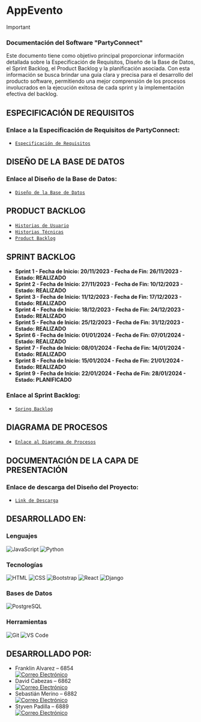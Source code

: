 # AppEvento
> [!IMPORTANT]
> ### Documentación del Software "PartyConnect"
> Este documento tiene como objetivo principal proporcionar información detallada sobre la Especificación de Requisitos, Diseño de la Base de Datos, el Sprint Backlog, el Product Backlog y la planificación asociada. Con esta información se busca brindar una guía clara y precisa para el desarrollo del producto software, permitiendo una mejor comprensión de los procesos involucrados en la ejecución exitosa de cada sprint y la implementación efectiva del backlog.

## ESPECIFICACIÓN DE REQUISITOS
### Enlace a la Especificación de Requisitos de PartyConnect: 
- [`Especificación de Requisitos`](https://liveespochedu-my.sharepoint.com/:w:/g/personal/francisco_alvarez_espoch_edu_ec/EZGjtqCl4JlBuHHikxmhzWIBcypmBZFo3Urdj7JXjme_Qw?e=TXGaaI)


## DISEÑO DE LA BASE DE DATOS
### Enlace al Diseño de la Base de Datos:
- [`Diseño de la Base de Datos`](https://liveespochedu-my.sharepoint.com/:b:/g/personal/francisco_alvarez_espoch_edu_ec/ETOs9tKfaVpFsHmKPVpbkewBT8lG3Qe5JRT9qZz_Fsj-PQ?e=PEPnYN)

## PRODUCT BACKLOG
- [`Historias de Usuario`](https://liveespochedu-my.sharepoint.com/:w:/g/personal/francisco_alvarez_espoch_edu_ec/EVLP6KNy46lIjgjYEw_dhBcBFHCw5JNjiK3W0GULzWgNHg?e=FAc2db)
- [`Historias Técnicas`](https://liveespochedu-my.sharepoint.com/:w:/g/personal/francisco_alvarez_espoch_edu_ec/Ec6nelqtYYJEqq8qhr8aMKoBvzAhCBh1z82tkAah9EiLkg?e=4ks8Zp)
- [`Product Backlog`](https://liveespochedu-my.sharepoint.com/:x:/g/personal/francisco_alvarez_espoch_edu_ec/Ed_MAWoe-GpKolK7UbR8u_4BTkiZGnziwXjIinc-VBH2Uw?e=Yy2fLd)

## SPRINT BACKLOG
- **Sprint 1 - Fecha de Inicio: 20/11/2023 - Fecha de Fin: 26/11/2023 - Estado: REALIZADO**
- **Sprint 2 - Fecha de Inicio: 27/11/2023 - Fecha de Fin: 10/12/2023 - Estado: REALIZADO**
- **Sprint 3 - Fecha de Inicio: 11/12/2023 - Fecha de Fin: 17/12/2023 - Estado: REALIZADO**
- **Sprint 4 - Fecha de Inicio: 18/12/2023 - Fecha de Fin: 24/12/2023 - Estado: REALIZADO**
- **Sprint 5 - Fecha de Inicio: 25/12/2023 - Fecha de Fin: 31/12/2023 - Estado: REALIZADO**
- **Sprint 6 - Fecha de Inicio: 01/01/2024 - Fecha de Fin: 07/01/2024 - Estado: REALIZADO**
- **Sprint 7 - Fecha de Inicio: 08/01/2024 - Fecha de Fin: 14/01/2024 - Estado: REALIZADO**
- **Sprint 8 - Fecha de Inicio: 15/01/2024 - Fecha de Fin: 21/01/2024 - Estado: REALIZADO**
- **Sprint 9 - Fecha de Inicio: 22/01/2024 - Fecha de Fin: 28/01/2024 - Estado: PLANIFICADO**

### Enlace al Sprint Backlog:
- [`Spring Backlog`](https://liveespochedu-my.sharepoint.com/:x:/g/personal/francisco_alvarez_espoch_edu_ec/Ee6udVe8hCJOri22fGPu3hgBkFqoGL-UxFdKtQTAmOOX_Q?e=NlzIac)

## DIAGRAMA DE PROCESOS

- [`Enlace al Diagrama de Procesos`](https://liveespochedu-my.sharepoint.com/:b:/g/personal/francisco_alvarez_espoch_edu_ec/Ebu9vpF4EipLh8KVNCLHgIcB-zLeNLuUORWWNY5BYAZtWA?e=uMXyBL)

## DOCUMENTACIÓN DE LA CAPA DE PRESENTACIÓN

### Enlace de descarga del Diseño del Proyecto:
- [`Link de Descarga`](https://liveespochedu-my.sharepoint.com/:u:/g/personal/francisco_alvarez_espoch_edu_ec/EXAkpfjXl8FBlOriGBpBw6UBlfHgWs7yLp7nmRSt6DfJvg?e=3PvpFO)


## DESARROLLADO EN:

### Lenguajes

![JavaScript](https://img.shields.io/badge/JavaScript-F7DF1E?style=for-the-badge&logo=javascript&logoColor=black)
![Python](https://img.shields.io/badge/Python-14354C?style=for-the-badge&logo=python&logoColor=white)

### Tecnologías

![HTML](https://img.shields.io/badge/HTML-239120?style=for-the-badge&logo=html5&logoColor=white)
![CSS](https://img.shields.io/badge/CSS-239120?&style=for-the-badge&logo=css3&logoColor=white)
![Bootstrap](https://img.shields.io/badge/Bootstrap-563D7C?style=for-the-badge&logo=bootstrap&logoColor=white)
![React](https://img.shields.io/badge/React-20232A?style=for-the-badge&logo=react&logoColor=61DAFB)
![Django](https://img.shields.io/badge/Django-092E20?style=for-the-badge&logo=django&logoColor=white)

### Bases de Datos

![PostgreSQL](https://img.shields.io/badge/PostgreSQL-316192?style=for-the-badge&logo=postgresql&logoColor=white)

### Herramientas

![Git](https://img.shields.io/badge/GIT-E44C30?style=for-the-badge&logo=git&logoColor=white)
![VS Code](https://img.shields.io/badge/Visual_Studio_Code-0078D4?style=for-the-badge&logo=visual%20studio%20code&logoColor=white)

## DESARROLLADO POR:
- Franklin Alvarez – 6854 <br>
  [![Correo Electrónico](https://img.shields.io/badge/Correo%20Electrónico-francisco.alvarez%40espoch.edu.ec-blue?style=for-the-badge&logo=email&logoColor=white&labelColor=101010)](mailto:francisco.alvarez@espoch.edu.ec)
- David Cabezas – 6862 <br>
  [![Correo Electrónico](https://img.shields.io/badge/Correo%20Electrónico-david.cabezas%40espoch.edu.ec-red?style=for-the-badge&logo=email&logoColor=white&labelColor=101010)](mailto:david.cabezas@espoch.edu.ec)
- Sebastián Merino – 6882 <br>
  [![Correo Electrónico](https://img.shields.io/badge/Correo%20Electrónico-sebastian.merino%40espoch.edu.ec-green?style=for-the-badge&logo=email&logoColor=white&labelColor=101010)](mailto:sebastian.merino@espoch.edu.ec)
- Styven Padilla – 6889 <br>
  [![Correo Electrónico](https://img.shields.io/badge/Correo%20Electrónico-styven.padilla%40espoch.edu.ec-pink?style=for-the-badge&logo=email&logoColor=white&labelColor=101010)](mailto:styven.padilla@espoch.edu.ec)

<!--
- **Historia de Usuario #01:**
  - ID: HU-001
  - Descripción: Como un organizador, necesito gestionar los eventos, con la finalidad de crear, editar, eliminar eventos con detalles como nombre, fecha, hora, ubicación y descripción.
  - Criterios de aceptación:
    1. Crear un evento:
        - El organizador debería poder agregar un nuevo evento.
        - Se deben ingresar detalles como nombre, fecha, hora, ubicación y descripción al crear un evento.
        - La fecha y hora deben ser válidas y futuras.

    2. Editar un evento:
        - El organizador debe tener la capacidad de modificar los detalles de un evento existente.
        - Se deben proporcionar opciones para cambiar el nombre, fecha, hora, ubicación y descripción del evento.

    3. Eliminar un evento:
        - Debería ser posible eliminar un evento existente.
        - Se podría incluir una confirmación para evitar eliminaciones accidentales.

    4. Visualizar detalles del evento:
        - El organizador debería poder ver todos los detalles de un evento, incluyendo nombre, fecha, hora, ubicación y descripción.

    5. Interfaz de usuario:
        - La interfaz de usuario debería ser intuitiva y fácil de usar para facilitar la gestión de eventos.
        - Se pueden incluir mensajes informativos para guiar al usuario durante el proceso.

   - Prioridad: Alta

- **Historia de Usuario #02:**
  - ID: HU-002
  - Descripción: Como un organizador, necesito gestionar los asistentes del evento, con la finalidad de gestionalr la lista de asistemtes, así como verificar la asistencia en el día del evento.
  - Criterios de aceptación:
    1. Agregar asistentes:
        - El organizador debe tener la capacidad de añadir asistentes al evento.
        - Se deben recopilar detalles como nombre, información de contacto, y cualquier otro dato relevante.

    2. Visualizar lista de asistentes:
        - Debería ser posible ver una lista completa de todos los asistentes registrados para el evento.
        - La lista debería incluir la información clave de cada asistente.

    3. Editar información de asistentes:
        - El organizador debe tener la opción de modificar la información de los asistentes existentes si es necesario.

    4. Eliminar asistentes:
        - Debería ser posible quitar a un asistente de la lista si cancela su participación o por alguna otra razón.

  - Prioridad: Alta
 
- **Historia de Usuario #03:**
  - ID: HU-003
  - Descripción: Como un asistente, necesito comprar boletos, con la finalidad de asistir a los eventos o fiestas.
  - Criterios de aceptación:
    1. Explorar eventos:
        - Los asistentes deberían poder ver una lista de eventos disponibles para comprar boletos.
        - Se debe mostrar información relevante, como nombre del evento, fecha, hora y lugar.

    2. Seleccionar boletos:
        - Debería ser posible seleccionar la cantidad y tipo de boletos deseados para un evento específico.
        - Pueden existir distintas categorías de boletos con precios diferentes.

    3. Revisar detalles de la compra:
        - Antes de confirmar la compra, el asistente debe tener la posibilidad de revisar los detalles de la transacción, incluyendo la cantidad de boletos, el costo total, y la información del evento.

    4. Proceso de pago:
        - Debería existir un proceso de pago seguro que permita a los asistentes completar la compra de boletos.
        - Se pueden incluir opciones de pago, como tarjetas de crédito, débito, u otros métodos populares.

    5. Confirmación de compra:
        - Después de completar la transacción, el asistente debería recibir una confirmación de compra que incluya un recibo y los detalles del evento.

   - Prioridad: Baja
 
  - **Historia de Usuario #04:**
  - ID: HU-004
  - Descripción: Como un organizador, necesito vender boletos a través de la página web, con la finalidad de que los asistentes puedan asistir a diferentes eventos o fiestas.
  - Criterios de aceptación:
    1. Creación de eventos:
        - Los organizadores deben tener la capacidad de crear nuevos eventos para los cuales desean vender boletos.
        - Deben ingresar detalles como nombre del evento, fecha, hora, ubicación y descripción.
      
    2. Configuración de tipos de boletos:
        - Se debe permitir a los organizadores definir distintos tipos de boletos (por ejemplo, general, VIP) con precios y cantidades disponibles específicos.
    
    3. Configuración de precios:
        - Los organizadores deben tener la opción de establecer precios diferentes para cada tipo de boleto y definir descuentos si es necesario.

    4. Integración de pasarela de pago:
        - Debería ser posible integrar una pasarela de pago segura para procesar las transacciones de venta de boletos.
        - Se pueden incluir opciones de pago comunes, como tarjetas de crédito, débito, u otros métodos populares.

    5. Generación de boletos electrónicos:
        - Después de realizar la compra, la plataforma debería generar boletos electrónicos que se enviarán automáticamente al comprador.

   - Prioridad: Alta
 
    - **Historia de Usuario #05:**
  - ID: HU-005
  - Descripción: Como un administrador, necesito gestionar los organizadores de eventos, con la finalidad de tener una mejor información de los organizadores de eventos o fiestas.
  - Criterios de aceptación:
    1. Registro de nuevos organizadores:
        - Los administradores deben tener la capacidad de registrar nuevos organizadores en el sistema.
        - Deben recopilar información clave como nombre, información de contacto y detalles adicionales si es necesario.
      
    2. Edición de información de organizadores:
        - Los administradores deben poder editar la información de los organizadores existentes.
        - Esto incluye la capacidad de modificar detalles como nombre, información de contacto, y cualquier otro dato relevante.
    
    3. Desactivación de organizadores:
        - Los administradores deberían tener la capacidad de desactivar temporal o permanentemente a un organizador si es necesario.
        - Esto podría ser útil en casos de incumplimiento de políticas o cambios en la asociación.

    4. Visualización de lista de organizadores:
        - Los administradores deberían poder ver una lista completa de todos los organizadores registrados en el sistema.
        - La lista puede incluir información como nombre, información de contacto y eventos asociados.

   - Prioridad: Media
 
    - **Historia de Usuario #06:**
  - ID: HU-006
  - Descripción: Como un asistente, necesito registrarme y autenticarme en la página web, con la finalidad de estar pendiente e informado de los eventos próximos.
  - Criterios de aceptación:
    1. Registro de cuenta:
        - Los asistentes deben tener la capacidad de crear una cuenta en la página web.
        - Se deben recopilar detalles como nombre, dirección de correo electrónico y una contraseña segura.
      
    2. Autenticación:
        - Después de registrarse, los asistentes deben poder iniciar sesión en la plataforma con su dirección de correo electrónico y contraseña.
    
    3. Recuperación de contraseña:
        - Implementar un proceso seguro para que los asistentes puedan restablecer su contraseña en caso de olvido.

    4. Perfil del asistente:
        - Proporcionar a los asistentes la posibilidad de completar su perfil con información adicional, como preferencias de eventos o detalles de contacto.

    5. Experiencia de usuario amigable:
        - Asegurar que el proceso de registro y autenticación sea intuitivo y fácil de usar para garantizar una buena experiencia del usuario.

   - Prioridad: Media
-->
